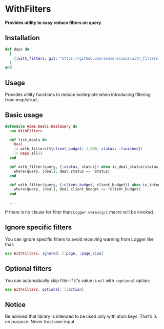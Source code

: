 # WithFilters

**Provides utility to easy reduce filters on query**

## Installation

```elixir
def deps do
  [
    {:with_filters, git: "https://github.com/senconscious/with_filters.git", tag: "0.0.1"}
  ]
end
```

## Usage

Provides utility functions to reduce boilerplate when introducing filtering
from map/struct.

## Basic usage

```elixir
defmodule Acme.Deals.DealQuery do
  use WithFilters

  def list_deals do
    Deal
    |> with_filters(%{client_budget: 1_000, status: :finished})
    |> Repo.all()
  end

  def with_filter(query, {:status, status}) when is_deal_status(status) do
    where(query, [deal], deal.status == ^status)
  end

  def with_filter(query, {:client_budget, client_budget}) when is_integer(client_budget) do
    where(query, [deal], deal.client_budget == ^client_budget)
  end

  ...
```

If there is no clause for filter than `Logger.warning/1` macro will be invoked.

## Ignore specific filters

You can ignore specific filters to avoid receiving warning from Logger like that:

```elixir
use WithFilters, ignored: [:page, :page_size]
```

## Optional filters

You can automatically skip filter if it's value is `nil` with `:optional` option:

```elixir
use WithFilters, optional: [:action]
```

## Notice

Be advised that library is intended to be used only with atom keys. That's is on
purpose. Never trust user input.
